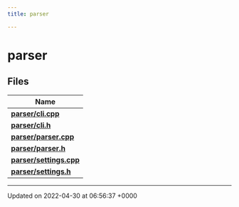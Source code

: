 ```yaml
---
title: parser

---
```


# parser



## Files

| Name           |
| -------------- |
| **[parser/cli.cpp](Files/cli_8cpp.md#file-cli.cpp)**  |
| **[parser/cli.h](Files/cli_8h.md#file-cli.h)**  |
| **[parser/parser.cpp](Files/parser_8cpp.md#file-parser.cpp)**  |
| **[parser/parser.h](Files/parser_8h.md#file-parser.h)**  |
| **[parser/settings.cpp](Files/settings_8cpp.md#file-settings.cpp)**  |
| **[parser/settings.h](Files/settings_8h.md#file-settings.h)**  |






-------------------------------

Updated on 2022-04-30 at 06:56:37 +0000
